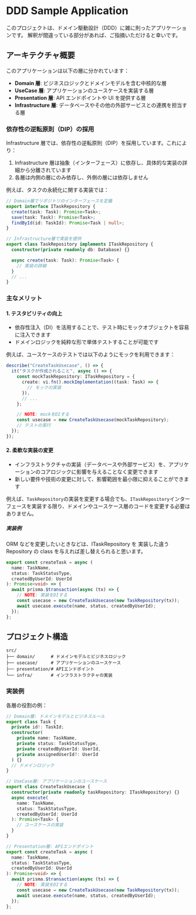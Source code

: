 # DDD Sample Application

このプロジェクトは、ドメイン駆動設計（DDD）に雑に則ったアプリケーションです。
解釈が間違っている部分があれば、ご指摘いただけると幸いです。

## アーキテクチャ概要

このアプリケーションは以下の層に分かれています：

- **Domain 層**: ビジネスロジックとドメインモデルを含む中核的な層
- **UseCase 層**: アプリケーションのユースケースを実装する層
- **Presentation 層**: API エンドポイントや UI を提供する層
- **Infrastructure 層**: データベースやその他の外部サービスとの連携を担当する層

### 依存性の逆転原則（DIP）の採用

Infrastructure 層では、依存性の逆転原則（DIP）を採用しています。これにより：

1. Infrastructure 層は抽象（インターフェース）に依存し、具体的な実装の詳細から分離されています
2. 各層は内側の層にのみ依存し、外側の層には依存しません

例えば、タスクの永続化に関する実装では：

```typescript
// Domain層でリポジトリのインターフェースを定義
export interface ITaskRepository {
  create(task: Task): Promise<Task>;
  save(task: Task): Promise<Task>;
  findById(id: TaskId): Promise<Task | null>;
}

// Infrastructure層で実装を提供
export class TaskRepository implements ITaskRepository {
  constructor(private readonly db: Database) {}

  async create(task: Task): Promise<Task> {
    // 実装の詳細
  }
  // ...
}
```

### 主なメリット

#### 1. テスタビリティの向上

- 依存性注入（DI）を活用することで、テスト時にモックオブジェクトを容易に注入できます
- ドメインロジックを純粋な形で単体テストすることが可能です

例えば、ユースケースのテストでは以下のようにモックを利用できます：

```typescript
describe("CreateTaskUsecase", () => {
  it("タスクが作成されること", async () => {
    const mockTaskRepository: ITaskRepository = {
      create: vi.fn().mockImplementation((task: Task) => {
        // モックの実装
      }),
      // ...
    };

    // NOTE: mockをDIする
    const usecase = new CreateTaskUsecase(mockTaskRepository);
    // テストの実行
  });
});
```

#### 2. 柔軟な実装の変更

- インフラストラクチャの実装（データベースや外部サービス）を、アプリケーションのコアロジックに影響を与えることなく変更できます
- 新しい要件や技術の変更に対して、影響範囲を最小限に抑えることができます

例えば、`TaskRepository`の実装を変更する場合でも、`ITaskRepository`インターフェースを実装する限り、ドメインやユースケース層のコードを変更する必要はありません。

##### 実装例

ORM などを変更したいときなどは、ITaskRepository を 実装した違う Repository の class を与えれば差し替えられると思います。

```typescript
export const createTask = async (
  name: TaskName,
  status: TaskStatusType,
  createdByUserId: UserId
): Promise<void> => {
  await prisma.$transaction(async (tx) => {
    // NOTE: 実装をDIする
    const usecase = new CreateTaskUsecase(new TaskRepository(tx));
    await usecase.execute(name, status, createdByUserId);
  });
};
```

## プロジェクト構造

```
src/
├── domain/      # ドメインモデルとビジネスロジック
├── usecase/     # アプリケーションのユースケース
├── presentation/# APIエンドポイント
└── infra/       # インフラストラクチャの実装
```

### 実装例

各層の役割の例：

```typescript
// Domain層: ドメインモデルとビジネスルール
export class Task {
  private id!: TaskId;
  constructor(
    private name: TaskName,
    private status: TaskStatusType,
    private createdByUserId: UserId,
    private assignedUserId?: UserId
  ) {}
  // ドメインロジック
}

// UseCase層: アプリケーションのユースケース
export class CreateTaskUsecase {
  constructor(private readonly taskRepository: ITaskRepository) {}
  async execute(
    name: TaskName,
    status: TaskStatusType,
    createdByUserId: UserId
  ): Promise<Task> {
    // ユースケースの実装
  }
}

// Presentation層: APIエンドポイント
export const createTask = async (
  name: TaskName,
  status: TaskStatusType,
  createdByUserId: UserId
): Promise<void> => {
  await prisma.$transaction(async (tx) => {
    // NOTE: 実装をDIする
    const usecase = new CreateTaskUsecase(new TaskRepository(tx));
    await usecase.execute(name, status, createdByUserId);
  });
};
```

